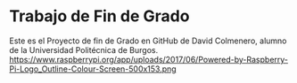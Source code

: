 # Trabajo de Fin de Grado

Este es el Proyecto de fin de Grado en GitHub de David Colmenero, alumno de la Universidad Politécnica de Burgos.
https://www.raspberrypi.org/app/uploads/2017/06/Powered-by-Raspberry-Pi-Logo_Outline-Colour-Screen-500x153.png
